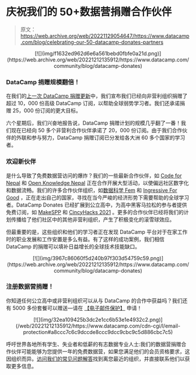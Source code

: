 # 庆祝我们的 50+数据营捐赠合作伙伴

> 原文：<https://web.archive.org/web/20221129054647/https://www.datacamp.com/blog/celebrating-our-50-datacamp-donates-partners>

<center>[![](img/f1632ed962d6e6a561bebd0fbfe0a21d.png)](https://web.archive.org/web/20221212135912/https://www.datacamp.com/community/blog/datacamp-donates)</center>

### DataCamp 捐赠规模翻倍！

在我们的[上一次 DataCamp 捐赠更新](https://web.archive.org/web/20221212135912/https://www.datacamp.com/community/blog/datacamp-donates)中，我们宣布我们已经向非营利组织捐赠了超过 10，000 份高级 DataCamp 订阅，以帮助全球弱势学习者。我们还承诺捐赠 25，000 份订阅的更大目标。

六个星期后，我们兴奋地报告说，DataCamp 捐赠计划的规模几乎翻了一番！我们现在已经向 50 多个非营利合作伙伴承诺了 20，000 份订阅。由于我们合作伙伴的外联和参与努力，DataCamp 捐赠订阅已分发给各大洲 60 多个国家的学习者。

### 欢迎新伙伴

是什么导致了免费数据营访问的爆炸？我们的一些最新合作伙伴，如 [Code for Nepal](https://web.archive.org/web/20221212135912/https://codefornepal.org/) 和 [Open Knowledge Nepal](https://web.archive.org/web/20221212135912/http://oknp.org/) 正在合作开展大型活动，以使偏远社区数字化和数据流畅。我们的许多合作伙伴组织，如[数据科学 Fem](https://web.archive.org/web/20221212135912/https://www.datasciencefem.com/) 和 [Ingressive For Good](https://web.archive.org/web/20221212135912/https://ingressive.org/) ，正在走出自己的国家，寻找在当今严峻的经济形势下需要帮助的全球学习者。DataCamp Donates 已经扩展到公立高中，为高中黑客马拉松的参与者提供免费订阅，如 [MakeSPP](https://web.archive.org/web/20221212135912/https://makespp.com/) 和 [CincyHacks 2021](https://web.archive.org/web/20221212135912/https://cincyhacks.com/) 。更多的合作伙伴已经将我们的计划传播给了他们社区中的其他非营利组织，产生了积极变化的滚雪球效应。

但最重要的是，这些组织和他们的学习者正在发现 DataCamp 平台对于在家工作时的职业发展和工作安置是多么有益。有了这样的成功案例，我们相信 DataCamp 的捐赠可以填补日益增长的全球技术技能缺口。

<center>[![](img/3967c86060f5d240b97f303d54759c59.png)](https://web.archive.org/web/20221212135912/https://www.datacamp.com/community/blog/datacamp-donates)</center>

### 注册数据营捐赠！

你知道任何公立高中或非营利组织可以从与 DataCamp 的合作中获益吗？我们还有 5000 多份套餐可以赠送—请在 [【电子邮件保护】](/web/20221212135912/https://www.datacamp.com/cdn-cgi/l/email-protection#5a3e35343b2e3f1a3e3b2e3b393b372a74393537) 申请！

<center>[![](img/32ea109425b3dc2e1cc6b53e1e4932c2.png)](/web/20221212135912/https://www.datacamp.com/cdn-cgi/l/email-protection#a8ccc7c6c9dccde8ccc9dcc9cbc9c5d886cbc7c5)</center>

呼吁世界各地所有学生、失业者和低薪的有志数据专业人士:我们的数据营捐赠合作伙伴可能能够为您提供一年的免费数据营，如果您满足他们的会员资格要求，这因组织而异。[访问我们的常见问题解答](https://web.archive.org/web/20221212135912/https://support.datacamp.com/hc/en-us/articles/360051596574)找到离您最近的组织，并直接联系他们以获取更多信息。